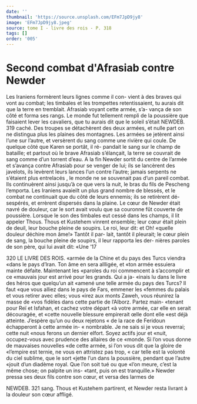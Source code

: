 ```yaml
---
date: ''
thumbnail: 'https://source.unsplash.com/EFm7JpD9jy8'
image: 'EFm7JpD9jy8.jpeg'
source: tome I - livre des rois - P. 318
tags: []
order: '005'
---
```


# Second combat d'Afrasiab contre Newder

Les Iraniens formèrent leurs lignes comme il con- vient à des braves qui vont au combat; les timbales et les trompettes retentissaient, tu aurais dit que la terre en tremblait. Afrasiab voyant cette armée, s’a- vança de son côté et forma ses rangs. Le monde fut tellement rempli de la poussière que faisaient lever les cavaliers, que tu aurais dit que le soleil s’était
NEWDEB. 319 caché. Des troupes se détachèrent des deux armées,
et nulle part on ne distingua plus les plaines des montagnes. Les armées se jetèrent ainsi l’une sur
l’autre, et versèrent du sang comme une rivière qui
coule. De quelque côté que Karen se portât, il ré- pandait le sang sur le champ de bataille; et partout où le brave Afrasiab s’élançait, la terre se couvrait
de sang comme d’un torrent d’eau. A la fin Newder
sortit du centre de l’armée et s’avança contre Afrasiab
pour se venger de lui; ils se lancèrent des javelots, ils levèrent leurs lances l’un contre l’autre; jamais serpents ne s’étaient plus entrelacés , le monde ne se souvenait pas d’un pareil combat. Ils continuèrent ainsi jusqu’à ce que vers la nuit, le bras du fils de Pescheng l’emporta. Les Iraniens avaieilt un plus grand nombre de blessés, et le combat ne continuait que du côté de leurs ennemis; ils se retirèrent dé- sespérés, et errèrent dispersés dans la plaine.
Le cœur de Newder était navré de douleur, car le
sort avait voulu que sa couronne fût couverte de poussière. Lorsque le son des timbales eut cessé dans
les champs, il lit appeler Thous. Thous et Kustehem vinrent ensemble; leur cœur était plein de deuil, leur bouche pleine de soupirs. Le roi, leur dit: et Oh! «quelle douleur déchire mon âme!» Tantôt il par-
lait, tantôt il pleurait; le cœur plein de sang, la bouche pleine de soupirs, il leur rapporta les der- nières paroles de son père, qui lui avait dit: «Une
’17

320 LE LlVRE DES ROIS.
«armée de la Chine et du pays des Turcs viendra
«dans le pays d’lran. Ton âme en sera allligée, et
«ton armée essuiera mainte défaite. Maintenant les
«paroles du roi commencent à s’accomplir et ce
«mauvais jour est arrivé pour les grands. Qui a ja-
«inais lu dans le livre des héros que quelqu’un ait
«amené une telle armée du pays des Turcs? Il faut
«que vous alliez dans le pays de Fars, emmener les
«femmes du palais et vous retirer avec elles; vous
«irez aux monts Zaweh, vous réunirez la masse de
«vos fidèles dans cette partie de l’Alborz. Partez main-
«tenant pour Reï et Isfahan, et cachez votre départ
«à votre armée, car elle en serait découragée, et
«cette nouvelle blessure empirerait œlle dont elle «est déjà atteinte. J’espère qu’un ou deux rejetons
« de la race de Feridoun échapperont à cette armée in-
« nombrable. Je ne sais si je vous reverrai; cette nuit «nous ferons un dernier elfort. Soyez actifs jour et «nuit, occupez-vous avec prudence des allaires de ce «monde. Si l’on vous donne de mauvaises nouvelles
«de cette armée, si l’on vous dit que la gloire de «l’empire est ternie, ne vous en attristez pas trop,
« car telle est la volonté du ciel sublime, que le sort «jette l’un dans la poussière, pendant que l’autre
«jouit d’un diadème royal. Que l’on soit tué ou que
«l’on meure, c’est la même chose; on palpite un ins-
«tant, puis on est tranquille.» Newder pressa ses deux fils contre son cœur, et versa des larmes de

NEWDEB. 321 sang. Thous et Kustehem partirent, et Newder resta
livrant à la douleur son cœur affligé.
